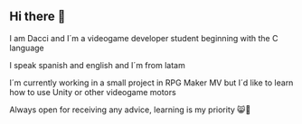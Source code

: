 ## Hi there 👋

I am Dacci and I´m a videogame developer student beginning with the C language

I speak spanish and english and I´m from latam

I´m currently working in a small project in RPG Maker MV but I´d like to learn how to use Unity or other videogame motors

Always open for receiving any advice, learning is my priority 😸🦉

<!--
**DacciXIV/DacciXIV** is a ✨ _special_ ✨ repository because its `README.md` (this file) appears on your GitHub profile.

Here are some ideas to get you started:

- 🔭 I’m currently working on ...
- 🌱 I’m currently learning ...
- 👯 I’m looking to collaborate on ...
- 🤔 I’m looking for help with ...
- 💬 Ask me about ...
- 📫 How to reach me: ...
- 😄 Pronouns: ...
- ⚡ Fun fact: ...
-->
